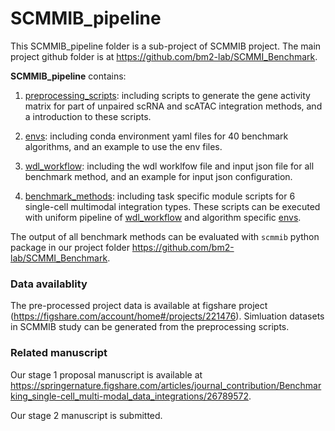 # SCMMIB_pipeline

This SCMMIB_pipeline folder is a sub-project of SCMMIB project. The main project github folder is at https://github.com/bm2-lab/SCMMI_Benchmark. 

**SCMMIB_pipeline** contains:
1. [preprocessing_scripts](preprocessing_scripts/): including scripts to generate the gene activity matrix for part of unpaired scRNA and scATAC integration methods, and a introduction to these scripts.

2. [envs](envs/): including conda environment yaml files for 40 benchmark algorithms, and an example to use the env files.

3. [wdl_workflow](wdl_workflow/): including the wdl worklfow file and input json file for all benchmark method, and an example for input json configuration.

4. [benchmark_methods](benchmark_methods/): including task specific module scripts for 6 single-cell multimodal integration types. These scripts can be executed with uniform pipeline of [wdl_workflow](wdl_workflow/) and algorithm specific [envs](envs/).


The output of all benchmark methods can be evaluated with `scmmib` python package in our project folder https://github.com/bm2-lab/SCMMI_Benchmark. 

### Data availablity
The pre-processed project data is available at figshare project (https://figshare.com/account/home#/projects/221476). Simluation datasets in SCMMIB study can be generated from the preprocessing scripts.

### Related manuscript
Our stage 1 proposal manuscript is available at https://springernature.figshare.com/articles/journal_contribution/Benchmarking_single-cell_multi-modal_data_integrations/26789572. 

Our stage 2 manuscript is submitted. 
